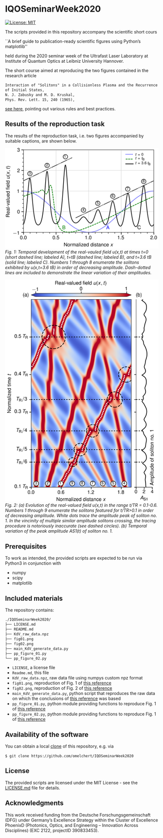 # IQOSeminarWeek2020 

[![License: MIT](https://img.shields.io/badge/License-MIT-green.svg)](https://opensource.org/licenses/MIT)

The scripts provided in this repository accompany the scientific short cours

``A brief guide to publication-ready scientific figures using Python’s matplotlib''

held during the 2020 seminar week of the Ultrafast Laser Laboratory at
Institute of Quantum Optics at Leibniz University Hannover.

The short course aimed at reproducing the two figures contained in the research article

    Interaction of "Solitons" in a Collisionless Plasma and the Recurrence of Initial States,
    N. J. Zabusky and M. D. Kruskal,
    Phys. Rev. Lett. 15, 240 (1965),

[see here](https://doi.org/10.1103/PhysRevLett.15.240), pointing out various rules and best practices.

## Results of the reproduction task

The results of the reproduction task, i.e. two figures accompanied by suitable captions, are shown below.

![](https://github.com/omelchert/IQOSeminarWeek2020/blob/master/fig01.png)
*Fig. 1: Temporal development of the real-vauled field u(x,t) at times t=0 (short
dashed line; labeled A), t=tB (dashed line; labeled B), and t=3.6 tB (solid
line; labeled C).  Numbers 1 through 8 enumerate the solitons exhibited by
u(x,t=3.6 tB) in order of decreasing amplitude. Dash-dotted lines are included
to demonstrate the linear variation of their amplitudes.*

![](https://github.com/omelchert/IQOSeminarWeek2020/blob/master/fig02.png)
*Fig. 2: (a) Evolution of the real-valued field u(x,t) in the range t/TR =
0.1-0.6.  Numbers 1 through 9 enumerate the solitons featured for t/TR>0.1 in
order of decreasing amplitude.  White dots trace the amplitude peak of soliton
no. 1. In the vincinity of multiple similar amplitude solitons crossing, the
tracing procedure is notoriously inaccurate (see dashed circles).  (b) Temporal
variation of the peak amplitude AS1(t) of soliton no. 1.*

## Prerequisites

To work as intended, the provided scripts are expected to be run via Python3 in
conjunction with

* numpy
* scipy
* matplotlib

## Included materials

The repository contains:

```
./IQOSeminarWeek2020/
├── LICENSE.md
├── README.md
├── KdV_raw_data.npz
├── fig01.png
├── fig02.png
├── main_KdV_generate_data.py
├── pp_figure_01.py
└── pp_figure_02.py
```

* `LICENSE`, a license file
* `Readme.md`, this file
* `KdV_raw_data.npz`, raw data file using numpys custom npz format
* `fig01.png`, reproduction of Fig. 1 of [this reference](https://doi.org/10.1103/PhysRevLett.15.240)
* `fig02.png`, reproduction of Fig. 2 of [this reference](https://doi.org/10.1103/PhysRevLett.15.240)
* `main_KdV_generate_data.py`, python script that reproduces the raw data on which the conclusions of [this reference](https://doi.org/10.1103/PhysRevLett.15.240) was based
* `pp_figure_01.py`, python module providing functions to reproduce Fig. 1 of [this reference](https://doi.org/10.1103/PhysRevLett.15.240)
* `pp_figure_02.py`, python module providing functions to reproduce Fig. 1 of [this reference](https://doi.org/10.1103/PhysRevLett.15.240)


## Availability of the software

You can obtain a local [clone](https://help.github.com/en/github/creating-cloning-and-archiving-repositories/cloning-a-repository) of this repository, e.g. via

``$ git clone https://github.com/omelchert/IQOSeminarWeek2020``

## License

The provided scripts are licensed under the MIT License - see the [LICENSE.md](LICENSE.md) file for details.

## Acknowledgments

This work received funding from the Deutsche Forschungsgemeinschaft  (DFG)
under Germany’s Excellence Strategy within the Cluster of Excellence PhoenixD
(Photonics, Optics, and Engineering – Innovation Across Disciplines) (EXC 2122,
projectID 390833453).
